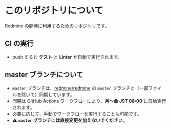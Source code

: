 # このリポジトリについて

Redmine の開発に利用するためのリポジトリです。

## CI の実行

- push すると **テスト** と **Linter** が自動で実行されます。

## master ブランチについて

- `master` ブランチは、[redmine/redmine](https://github.com/redmine/redmine) の `master` ブランチと（一部ファイルを除いて）同期しています。
- 同期は GitHub Actions ワークフローにより、**月〜金 JST 08:00** に自動実行されます。
- 必要に応じて、手動でワークフローを実行することも可能です。
- ⚠️ **`master` ブランチには直接変更を加えないでください。**
